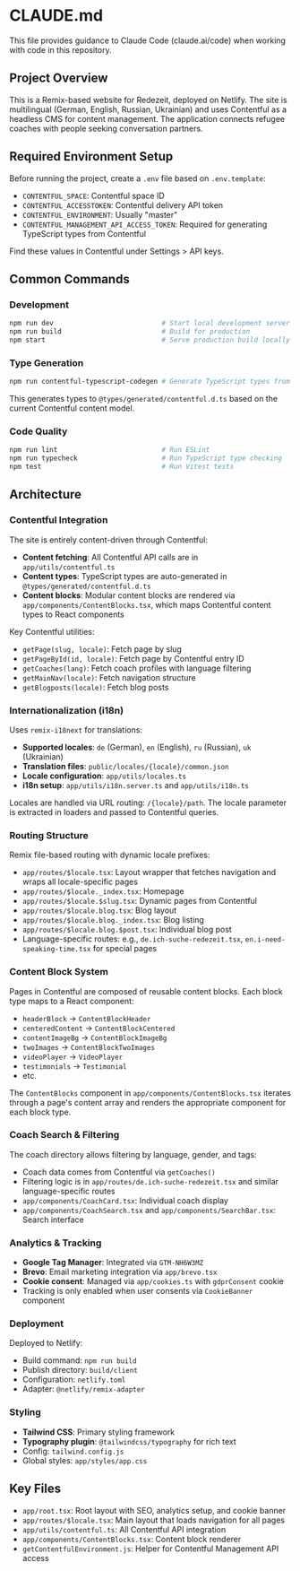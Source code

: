 # CLAUDE.md

This file provides guidance to Claude Code (claude.ai/code) when working with code in this repository.

## Project Overview

This is a Remix-based website for Redezeit, deployed on Netlify. The site is multilingual (German, English, Russian, Ukrainian) and uses Contentful as a headless CMS for content management. The application connects refugee coaches with people seeking conversation partners.

## Required Environment Setup

Before running the project, create a `.env` file based on `.env.template`:

- `CONTENTFUL_SPACE`: Contentful space ID
- `CONTENTFUL_ACCESSTOKEN`: Contentful delivery API token
- `CONTENTFUL_ENVIRONMENT`: Usually "master"
- `CONTENTFUL_MANAGEMENT_API_ACCESS_TOKEN`: Required for generating TypeScript types from Contentful

Find these values in Contentful under Settings > API keys.

## Common Commands

### Development
```bash
npm run dev                           # Start local development server
npm run build                         # Build for production
npm start                             # Serve production build locally (via Netlify)
```

### Type Generation
```bash
npm run contentful-typescript-codegen # Generate TypeScript types from Contentful schema
```

This generates types to `@types/generated/contentful.d.ts` based on the current Contentful content model.

### Code Quality
```bash
npm run lint                          # Run ESLint
npm run typecheck                     # Run TypeScript type checking
npm test                              # Run Vitest tests
```

## Architecture

### Contentful Integration

The site is entirely content-driven through Contentful:

- **Content fetching**: All Contentful API calls are in `app/utils/contentful.ts`
- **Content types**: TypeScript types are auto-generated in `@types/generated/contentful.d.ts`
- **Content blocks**: Modular content blocks are rendered via `app/components/ContentBlocks.tsx`, which maps Contentful content types to React components

Key Contentful utilities:
- `getPage(slug, locale)`: Fetch page by slug
- `getPageById(id, locale)`: Fetch page by Contentful entry ID
- `getCoaches(lang)`: Fetch coach profiles with language filtering
- `getMainNav(locale)`: Fetch navigation structure
- `getBlogposts(locale)`: Fetch blog posts

### Internationalization (i18n)

Uses `remix-i18next` for translations:

- **Supported locales**: `de` (German), `en` (English), `ru` (Russian), `uk` (Ukrainian)
- **Translation files**: `public/locales/{locale}/common.json`
- **Locale configuration**: `app/utils/locales.ts`
- **i18n setup**: `app/utils/i18n.server.ts` and `app/utils/i18n.ts`

Locales are handled via URL routing: `/{locale}/path`. The locale parameter is extracted in loaders and passed to Contentful queries.

### Routing Structure

Remix file-based routing with dynamic locale prefixes:

- `app/routes/$locale.tsx`: Layout wrapper that fetches navigation and wraps all locale-specific pages
- `app/routes/$locale._index.tsx`: Homepage
- `app/routes/$locale.$slug.tsx`: Dynamic pages from Contentful
- `app/routes/$locale.blog.tsx`: Blog layout
- `app/routes/$locale.blog._index.tsx`: Blog listing
- `app/routes/$locale.blog.$post.tsx`: Individual blog post
- Language-specific routes: e.g., `de.ich-suche-redezeit.tsx`, `en.i-need-speaking-time.tsx` for special pages

### Content Block System

Pages in Contentful are composed of reusable content blocks. Each block type maps to a React component:

- `headerBlock` → `ContentBlockHeader`
- `centeredContent` → `ContentBlockCentered`
- `contentImageBg` → `ContentBlockImageBg`
- `twoImages` → `ContentBlockTwoImages`
- `videoPlayer` → `VideoPlayer`
- `testimonials` → `Testimonial`
- etc.

The `ContentBlocks` component in `app/components/ContentBlocks.tsx` iterates through a page's content array and renders the appropriate component for each block type.

### Coach Search & Filtering

The coach directory allows filtering by language, gender, and tags:

- Coach data comes from Contentful via `getCoaches()`
- Filtering logic is in `app/routes/de.ich-suche-redezeit.tsx` and similar language-specific routes
- `app/components/CoachCard.tsx`: Individual coach display
- `app/components/CoachSearch.tsx` and `app/components/SearchBar.tsx`: Search interface

### Analytics & Tracking

- **Google Tag Manager**: Integrated via `GTM-NH6W3MZ`
- **Brevo**: Email marketing integration via `app/brevo.tsx`
- **Cookie consent**: Managed via `app/cookies.ts` with `gdprConsent` cookie
- Tracking is only enabled when user consents via `CookieBanner` component

### Deployment

Deployed to Netlify:

- Build command: `npm run build`
- Publish directory: `build/client`
- Configuration: `netlify.toml`
- Adapter: `@netlify/remix-adapter`

### Styling

- **Tailwind CSS**: Primary styling framework
- **Typography plugin**: `@tailwindcss/typography` for rich text
- Config: `tailwind.config.js`
- Global styles: `app/styles/app.css`

## Key Files

- `app/root.tsx`: Root layout with SEO, analytics setup, and cookie banner
- `app/routes/$locale.tsx`: Main layout that loads navigation for all pages
- `app/utils/contentful.ts`: All Contentful API integration
- `app/components/ContentBlocks.tsx`: Content block renderer
- `getContentfulEnvironment.js`: Helper for Contentful Management API access
